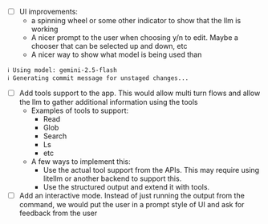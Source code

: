 - [ ] UI improvements:
    - a spinning wheel or some other indicator to show that the llm is working
    - A nicer prompt to the user when choosing y/n to edit. Maybe a chooser that can be selected up and down, etc
    - A nicer way to show what model is being used than
```
ℹ Using model: gemini-2.5-flash
ℹ Generating commit message for unstaged changes...
```

- [ ] Add tools support to the app. This would allow multi turn flows and allow the llm to gather additional information using the tools
    - Examples of tools to support:
        - Read
        - Glob
        - Search
        - Ls
        - etc
    - A few ways to implement this:
        - Use the actual tool support from the APIs. This may require using litellm or another backend to support this.
        - Use the structured output and extend it with tools.
- [ ] Add an interactive mode. Instead of just running the output from the command, we would put the user in a prompt style of UI and ask for feedback from the user
